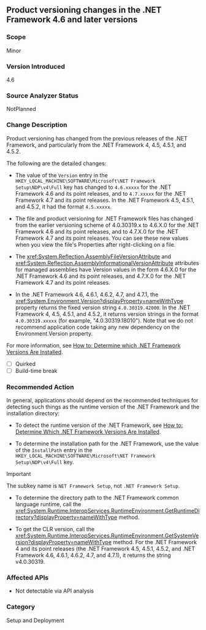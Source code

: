 ## Product versioning changes in the .NET Framework 4.6 and later versions

### Scope
Minor

### Version Introduced
4.6

### Source Analyzer Status
NotPlanned

### Change Description

Product versioning has changed from the previous releases of the .NET Framework, and particularly from the .NET Framework 4, 4.5, 4.5.1, and 4.5.2. 

The following are the detailed changes:

- The value of the `Version` entry in the `HKEY_LOCAL_MACHINE\SOFTWARE\Microsoft\NET Framework Setup\NDP\v4\Full` key has changed to `4.6.xxxxx` for the .NET Framework 4.6 and its point releases, and to `4.7.xxxxx` for the .NET Framework 4.7 and its point releases. In the .NET Framework 4.5, 4.5.1, and 4.5.2, it had the format `4.5.xxxxx`.

- The file and product versioning for .NET Framework files has changed from the earlier versioning scheme of 4.0.30319.x to 4.6.X.0 for the .NET Framework 4.6 and its point releases, and to 4.7.X.0 for the .NET Framework 4.7 and its point releases. You can see these new values when you view the file's Properties after right-clicking on a file.

- The <xref:System.Reflection.AssemblyFileVersionAttribute> and <xref:System.Reflection.AssemblyInformationalVersionAttribute> attributes for managed assemblies have Version values in the form 4.6.X.0 for the .NET Framework 4.6 and its point releases, and 4.7.X.0 for the .NET Framework 4.7 and its point releases.

- In the .NET Framework 4.6, 4.6.1, 4.6.2, 4.7, and 4.7.1, the <xref:System.Environment.Version?displayProperty=nameWithType> property returns the fixed version string `4.0.30319.42000`. In the .NET Framework 4, 4.5, 4.5.1, and 4.5.2, it returns version strings in the format `4.0.30319.xxxxx` (for example, "4.0.30319.18010"). Note that we do not recommend application code taking any new dependency on the Environment.Version property.

For more information, see [How to: Determine which .NET Framework Versions Are Installed](https://docs.microsoft.com/dotnet/framework/migration-guide/how-to-determine-which-versions-are-installed).

- [ ] Quirked 
- [ ] Build-time break 

### Recommended Action
In general, applications should depend on the recommended techniques for detecting such things as the runtime version of the .NET Framework and the installation directory:

- To detect the runtime version of the .NET Framework, see [How to: Determine Which .NET Framework Versions Are Installed](https://docs.microsoft.com/dotnet/framework/migration-guide/how-to-determine-which-versions-are-installed.md).

- To determine the installation path for the .NET Framework, use the value of the `InstallPath` entry in the `HKEY_LOCAL_MACHINE\SOFTWARE\Microsoft\NET Framework Setup\NDP\v4\Full` key.

> [!IMPORTANT]
> The subkey name is `NET Framework Setup`, not `.NET Framework Setup`.

- To determine the directory path to the .NET Framework common language runtime, call the <xref:System.Runtime.InteropServices.RuntimeEnvironment.GetRuntimeDirectory?displayProperty=nameWithType> method.

- To get the CLR version, call the <xref:System.Runtime.InteropServices.RuntimeEnvironment.GetSystemVersion?displayProperty=nameWithType> method. For the .NET Framework 4 and its point releases (the .NET Framework 4.5, 4.5.1, 4.5.2, and .NET Framework 4.6, 4.6.1, 4.6.2, 4.7, and 4.7.1), it returns the string v4.0.30319.

### Affected APIs
* Not detectable via API analysis

### Category
Setup and Deployment

<!-- breaking change id: 193 -->


